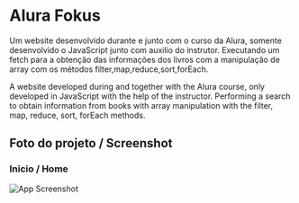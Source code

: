 # Alura Fokus

Um website desenvolvido durante e junto com o curso da Alura, somente desenvolvido o JavaScript junto com auxilio do instrutor. Executando um fetch para a obtenção das informações dos livros com a manipulação de array com os métodos filter,map,reduce,sort,forEach.

A website developed during and together with the Alura course, only developed in JavaScript with the help of the instructor. Performing a search to obtain information from books with array manipulation with the filter, map, reduce, sort, forEach methods.
## Foto do projeto / Screenshot


### Inicio / Home
![App Screenshot](https://i.imgur.com/EYplPnw.png)
